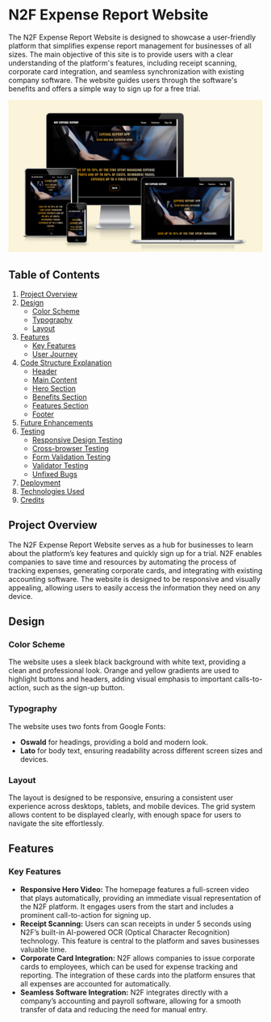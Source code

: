 # N2F Expense Report Website

The N2F Expense Report Website is designed to showcase a user-friendly platform that simplifies expense report management for businesses of all sizes. The main objective of this site is to provide users with a clear understanding of the platform's features, including receipt scanning, corporate card integration, and seamless synchronization with existing company software. The website guides users through the software's benefits and offers a simple way to sign up for a free trial.

![Responsice Mockup](/assests/ScreenShots/N2F%20Responsive.png)

## Table of Contents
1. [Project Overview](#project-overview)
2. [Design](#design)
   - [Color Scheme](#color-scheme)
   - [Typography](#typography)
   - [Layout](#layout)
3. [Features](#features)
   - [Key Features](#key-features)
   - [User Journey](#user-journey)
4. [Code Structure Explanation](#code-structure-explanation)
   - [Header](#header)
   - [Main Content](#main-content)
   - [Hero Section](#hero-section)
   - [Benefits Section](#benefits-section)
   - [Features Section](#features-section)
   - [Footer](#footer)
5. [Future Enhancements](#future-enhancements)
6. [Testing](#testing)
   - [Responsive Design Testing](#responsive-design-testing)
   - [Cross-browser Testing](#cross-browser-testing)
   - [Form Validation Testing](#form-validation-testing)
   - [Validator Testing](#validator-testing)
   - [Unfixed Bugs](#unfixed-bugs)
7. [Deployment](#deployment)
8. [Technologies Used](#technologies-used)
9. [Credits](#credits)

## Project Overview
The N2F Expense Report Website serves as a hub for businesses to learn about the platform’s key features and quickly sign up for a trial. N2F enables companies to save time and resources by automating the process of tracking expenses, generating corporate cards, and integrating with existing accounting software. The website is designed to be responsive and visually appealing, allowing users to easily access the information they need on any device.

## Design

### Color Scheme
The website uses a sleek black background with white text, providing a clean and professional look. Orange and yellow gradients are used to highlight buttons and headers, adding visual emphasis to important calls-to-action, such as the sign-up button.

### Typography
The website uses two fonts from Google Fonts:
- **Oswald** for headings, providing a bold and modern look.
- **Lato** for body text, ensuring readability across different screen sizes and devices.

### Layout
The layout is designed to be responsive, ensuring a consistent user experience across desktops, tablets, and mobile devices. The grid system allows content to be displayed clearly, with enough space for users to navigate the site effortlessly.

## Features

### Key Features
- **Responsive Hero Video:** The homepage features a full-screen video that plays automatically, providing an immediate visual representation of the N2F platform. It engages users from the start and includes a prominent call-to-action for signing up.
- **Receipt Scanning:** Users can scan receipts in under 5 seconds using N2F’s built-in AI-powered OCR (Optical Character Recognition) technology. This feature is central to the platform and saves businesses valuable time.
- **Corporate Card Integration:** N2F allows companies to issue corporate cards to employees, which can be used for expense tracking and reporting. The integration of these cards into the platform ensures that all expenses are accounted for automatically.
- **Seamless Software Integration:** N2F integrates directly with a company’s accounting and payroll software, allowing for a smooth transfer of data and reducing the need for manual entry.

